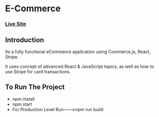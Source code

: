 # E-Commerce
### [Live Site](https://anweshagemsjewelleries.netlify.app/)

<!-- ![eCommerce](https://i.ibb.co/mH9SNNq/Build-an-e-commerce-1.png) -->

## Introduction

Its a fully functional eCommerce application using Commerce.js, React, Stripe. 

It uses concept of advanced React & JavaScript topics, as well as how to use Stripe for card transactions.

## To Run The Project
- npm install
- npm start
- For Production Level Run--->npm run build

